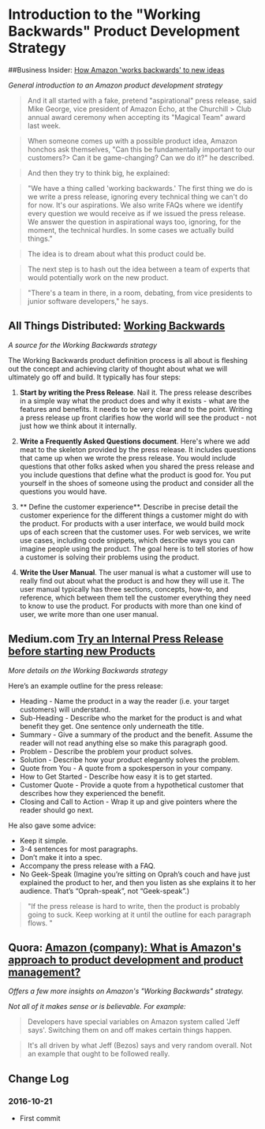 Introduction to the "Working Backwards" Product Development Strategy
===


##Business Insider: [How Amazon 'works backwards' to new ideas]( http://www.businessinsider.com/amazon-unusual-process-to-decide-on-new-products-2016-9 )

_General introduction to an Amazon product development strategy_

 
> And it all started with a fake, pretend "aspirational" press release, said Mike George, vice president of Amazon Echo, at the Churchill > Club annual award ceremony when accepting its "Magical Team" award last week.

> When someone comes up with a possible product idea, Amazon honchos ask themselves, "Can this be fundamentally important to our customers?>  Can it be game-changing? Can we do it?" he described.

> And then they try to think big, he explained:

> "We have a thing called 'working backwards.' The first thing we do is we write a press release, ignoring every technical thing we can't do for now. It's our aspirations. We also write FAQs where we identify every question we would receive as if we issued the press release. We answer the question in aspirational ways too, ignoring, for the moment, the technical hurdles. In some cases we actually build things."

> The idea is to dream about what this product could be.

> The next step is to hash out the idea between a team of experts that would potentially work on the new product. 

> "There's a team in there, in a room, debating, from vice presidents to junior software developers," he says.


## All Things Distributed: [Working Backwards]( http://www.allthingsdistributed.com/2006/11/working_backwards.html )

_A source for the Working Backwards strategy_


The Working Backwards product definition process is all about is fleshing out the concept and achieving clarity of thought about what we will ultimately go off and build. It typically has four steps:

1. **Start by writing the Press Release**. Nail it. The press release describes in a simple way what the product does and why it exists - what are the features and benefits. It needs to be very clear and to the point. Writing a press release up front clarifies how the world will see the product - not just how we think about it internally.

2. **Write a Frequently Asked Questions document**. Here's where we add meat to the skeleton provided by the press release. It includes questions that came up when we wrote the press release. You would include questions that other folks asked when you shared the press release and you include questions that define what the product is good for. You put yourself in the shoes of someone using the product and consider all the questions you would have.

3. ** Define the customer experience**. Describe in precise detail the customer experience for the different things a customer might do with the product. For products with a user interface, we would build mock ups of each screen that the customer uses. For web services, we write use cases, including code snippets, which describe ways you can imagine people using the product. The goal here is to tell stories of how a customer is solving their problems using the product.

4. **Write the User Manual**. The user manual is what a customer will use to really find out about what the product is and how they will use it. The user manual typically has three sections, concepts, how-to, and reference, which between them tell the customer everything they need to know to use the product. For products with more than one kind of user, we write more than one user manual.


## Medium.com [Try an Internal Press Release before starting new Products]( https://medium.com/bluesoft-labs/try-an-internal-press-release-before-starting-new-products-867703682934#.xhqf93vle )

_More details on the Working Backwards strategy_

Here’s an example outline for the press release:

* Heading - Name the product in a way the reader (i.e. your target customers) will understand.
* Sub-Heading - Describe who the market for the product is and what benefit they get. One sentence only underneath the title.
* Summary - Give a summary of the product and the benefit. Assume the reader will not read anything else so make this paragraph good.
* Problem - Describe the problem your product solves.
* Solution - Describe how your product elegantly solves the problem.
* Quote from You - A quote from a spokesperson in your company.
* How to Get Started - Describe how easy it is to get started.
* Customer Quote - Provide a quote from a hypothetical customer that describes how they experienced the benefit.
* Closing and Call to Action - Wrap it up and give pointers where the reader should go next.

He also gave some advice:

* Keep it simple.
* 3-4 sentences for most paragraphs.
* Don’t make it into a spec.
* Accompany the press release with a FAQ.
* No Geek-Speak (Imagine you’re sitting on Oprah’s couch and have just explained the product to her, and then you listen as she explains it to her audience. That’s “Oprah-speak”, not “Geek-speak”.)

> "If the press release is hard to write, then the product is probably going to suck. Keep working at it until the outline for each paragraph flows. "



## Quora: [Amazon (company): What is Amazon's approach to product development and product management?]( https://www.quora.com/Amazon-company-What-is-Amazons-approach-to-product-development-and-product-management )

_Offers a few more insights on Amazon's "Working Backwards" strategy._

_Not all of it makes sense or is believable. For example:_


> Developers have special variables on Amazon system called 'Jeff says'. Switching them on and off makes certain things happen.

> It's all driven by what Jeff (Bezos) says and very random overall. Not an example that ought to be followed really.


## Change Log

### 2016-10-21

* First commit

